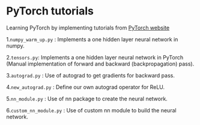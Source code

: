 # PyTorch tutorials

Learning PyTorch by implementing tutorials from [PyTorch website](https://pytorch.org/tutorials/beginner/pytorch_with_examples.html)


1.`numpy_warm_up.py` : Implements a one hidden layer neural network in numpy.

2.`tensors.py`: Implements a one hidden layer neural network in PyTorch
(Manual implementation of forward and backward (backpropagation) pass).

3.`autograd.py` : Use of autograd to get gradients for backward pass.

4.`new_autograd.py` : Define our own autograd operator for ReLU.

5.`nn_module.py` : Use of nn package to create the neural network.

6.`custom_nn_module.py` : Use of custom nn module to build the neural network.
